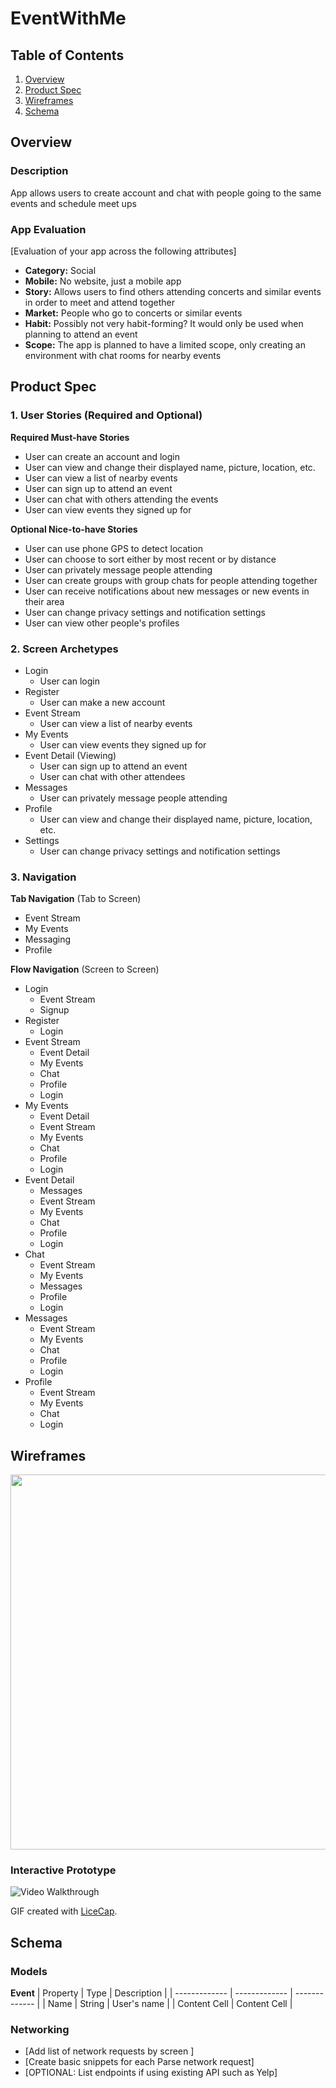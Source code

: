 # EventWithMe

## Table of Contents
1. [Overview](#Overview)
1. [Product Spec](#Product-Spec)
1. [Wireframes](#Wireframes)
2. [Schema](#Schema)

## Overview
### Description
App allows users to create account and chat with people going to the same events and schedule meet ups 

### App Evaluation
[Evaluation of your app across the following attributes]
- **Category:** Social
- **Mobile:** No website, just a mobile app
- **Story:** Allows users to find others attending concerts and similar events in order to meet and attend together
- **Market:** People who go to concerts or similar events
- **Habit:** Possibly not very habit-forming? It would only be used when planning to attend an event
- **Scope:** The app is planned to have a limited scope, only creating an environment with chat rooms for nearby events

## Product Spec

### 1. User Stories (Required and Optional)

**Required Must-have Stories**

* User can create an account and login
* User can view and change their displayed name, picture, location, etc.
* User can view a list of nearby events
* User can sign up to attend an event
* User can chat with others attending the events
* User can view events they signed up for

**Optional Nice-to-have Stories**

* User can use phone GPS to detect location
* User can choose to sort either by most recent or by distance
* User can privately message people attending
* User can create groups with group chats for people attending together
* User can receive notifications about new messages or new events in their area
* User can change privacy settings and notification settings
* User can view other people's profiles

### 2. Screen Archetypes

* Login
    * User can login
* Register
    * User can make a new account
* Event Stream
    * User can view a list of nearby events
* My Events
    * User can view events they signed up for
* Event Detail (Viewing)
    * User can sign up to attend an event
    * User can chat with other attendees
* Messages
    * User can privately message people attending
* Profile
    * User can view and change their displayed name, picture, location, etc.
* Settings
    * User can change privacy settings and notification settings

### 3. Navigation

**Tab Navigation** (Tab to Screen)

* Event Stream
* My Events
* Messaging
* Profile

**Flow Navigation** (Screen to Screen)

* Login
    * Event Stream
    * Signup
* Register
    * Login
* Event Stream
    * Event Detail 
    * My Events
    * Chat
    * Profile
    * Login
* My Events
    * Event Detail 
    * Event Stream
    * My Events
    * Chat
    * Profile
    * Login
* Event Detail 
    * Messages 
    * Event Stream
    * My Events
    * Chat
    * Profile
    * Login
* Chat
    * Event Stream
    * My Events
    * Messages
    * Profile
    * Login
* Messages
    * Event Stream
    * My Events
    * Chat
    * Profile
    * Login
* Profile
    * Event Stream
    * My Events
    * Chat
    * Login

## Wireframes

<img src="WireFramePic.PNG" width=600>

### Interactive Prototype

<img src='WireFrame_Walkthrough.gif' title='Video Walkthrough' width='' alt='Video Walkthrough' />

GIF created with [LiceCap](http://www.cockos.com/licecap/).

## Schema 
### Models

**Event**
| Property  | Type | Description |
| ------------- | ------------- | ------------- |
| Name  | String  | User's name  |
| Content Cell  | Content Cell  |

### Networking
- [Add list of network requests by screen ]
- [Create basic snippets for each Parse network request]
- [OPTIONAL: List endpoints if using existing API such as Yelp]
